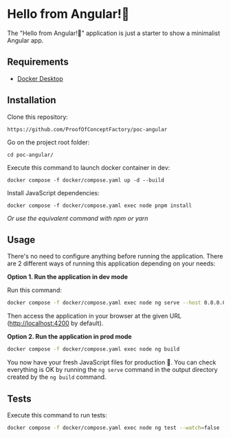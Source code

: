 Hello from Angular!👋
========================

The "Hello from Angular!👋" application is just a starter to show a minimalist Angular app.

Requirements
------------

* [Docker Desktop][1]

Installation
------------

Clone this repository:

```console
https://github.com/ProofOfConceptFactory/poc-angular
```

Go on the project root folder:

```console
cd poc-angular/
```

Execute this command to launch docker container in dev:

```console
docker compose -f docker/compose.yaml up -d --build
```

Install JavaScript dependencies:

```console
docker compose -f docker/compose.yaml exec node pnpm install
```


_Or use the equivalent command with npm or yarn_

Usage
-----

There's no need to configure anything before running the application. There are
2 different ways of running this application depending on your needs:

**Option 1. Run the application in dev mode**

Run this command:

```bash
docker compose -f docker/compose.yaml exec node ng serve --host 0.0.0.0
```

Then access the application in your browser at the given URL (<http://localhost:4200> by default).

**Option 2. Run the application in prod mode**

```bash
docker compose -f docker/compose.yaml exec node ng build
```
You now have your fresh JavaScript files for production 🚀.
You can check everything is OK by running the `ng serve` command in the output directory created by the `ng build` command.

Tests
-----

Execute this command to run tests:

```bash
docker compose -f docker/compose.yaml exec node ng test --watch=false
```

[1]: https://www.docker.com/products/docker-desktop/
